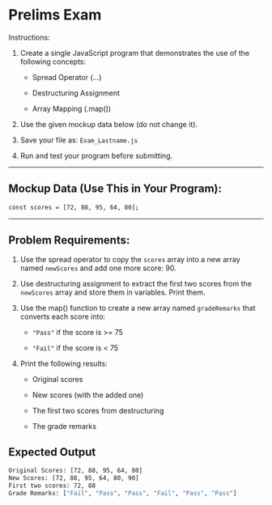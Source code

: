 # Prelims Exam

Instructions:

1. Create a single JavaScript program that demonstrates the use of the following concepts:

   - Spread Operator (...)

   - Destructuring Assignment

   - Array Mapping (.map())

2. Use the given mockup data below (do not change it).

3. Save your file as: `Exam_Lastname.js`

4. Run and test your program before submitting.

---

## Mockup Data (Use This in Your Program):

```bash
const scores = [72, 88, 95, 64, 80];
```

---

## Problem Requirements:

1. Use the spread operator to copy the `scores` array into a new array named `newScores` and add one more score: 90.

2. Use destructuring assignment to extract the first two scores from the `newScores` array and store them in variables. Print them.

3. Use the map() function to create a new array named `gradeRemarks` that converts each score into:

   - `"Pass"` if the score is >= 75

   - `"Fail"` if the score is < 75

4. Print the following results:

   - Original scores

   - New scores (with the added one)

   - The first two scores from destructuring

   - The grade remarks

## Expected Output

```bash
Original Scores: [72, 88, 95, 64, 80]
New Scores: [72, 88, 95, 64, 80, 90]
First two scores: 72, 88
Grade Remarks: ["Fail", "Pass", "Pass", "Fail", "Pass", "Pass"]
```
